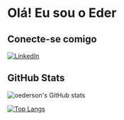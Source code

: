 # Olá! Eu sou o Eder
## Conecte-se comigo
[![LinkedIn](https://img.shields.io/badge/-LinkedIn-000?style=for-the-badge&logo=linkedin&logoColor=30A3DC)](https://www.linkedin.com/in/ederson-uema-338a95247/)

## GitHub Stats

![oederson's GitHub stats](https://github-readme-stats.vercel.app/api?username=oederson&count_private=true&show_icons=true&theme=transparent)

[![Top Langs](https://github-readme-stats.vercel.app/api/top-langs/?username=oederson&theme=transparent&layout=donut-vertical)](https://github.com/oederson/github-readme-stats)
